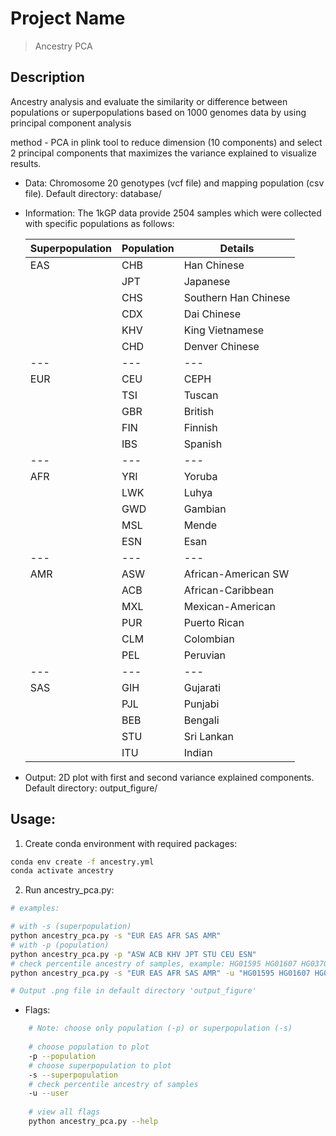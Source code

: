 # Project Name
> Ancestry PCA

## Description
Ancestry analysis and evaluate the similarity or difference between populations or superpopulations based on 1000 genomes data by using principal component analysis

method - PCA in plink tool to reduce dimension (10 components) and select 2 principal components that maximizes the variance explained to visualize results.

- Data: Chromosome 20 genotypes (vcf file) and mapping population (csv file). Default directory: database/

- Information: The 1kGP data provide 2504 samples which were collected with specific populations as follows:

    | Superpopulation | Population | Details |
    | --- | --- | --- |
    | EAS | CHB | Han Chinese |
    |     | JPT | Japanese |
    |     | CHS | Southern Han Chinese |
    |     | CDX | Dai Chinese |
    |     | KHV | King Vietnamese |
    |     | CHD | Denver Chinese |
    | --- | --- | --- |
    | EUR | CEU | CEPH |
    |     | TSI | Tuscan |
    |     | GBR | British |
    |     | FIN | Finnish |
    |     | IBS | Spanish |
    | --- | --- | --- |
    | AFR | YRI | Yoruba |
    |     | LWK | Luhya |
    |     | GWD | Gambian |
    |     | MSL | Mende |
    |     | ESN | Esan |
    | --- | --- | --- |
    | AMR | ASW | African-American SW |
    |     | ACB | African-Caribbean |
    |     | MXL | Mexican-American |
    |     | PUR | Puerto Rican |
    |     | CLM | Colombian |
    |     | PEL | Peruvian |
    | --- | --- | --- |
    | SAS | GIH | Gujarati |
    |     | PJL | Punjabi |
    |     | BEB | Bengali |
    |     | STU | Sri Lankan |
    |     | ITU | Indian |


- Output: 2D plot with first and second variance explained components. Default directory: output_figure/

## Usage:
1. Create conda environment with required packages:
```bash
conda env create -f ancestry.yml
conda activate ancestry
```
2. Run ancestry_pca.py:
```bash
# examples:

# with -s (superpopulation)
python ancestry_pca.py -s "EUR EAS AFR SAS AMR"
# with -p (population)
python ancestry_pca.py -p "ASW ACB KHV JPT STU CEU ESN"
# check percentile ancestry of samples, example: HG01595 HG01607 HG03702 HG03078
python ancestry_pca.py -s "EUR EAS AFR SAS AMR" -u "HG01595 HG01607 HG03702 HG03078"

# Output .png file in default directory 'output_figure'
```

- Flags:
```bash
    # Note: choose only population (-p) or superpopulation (-s)
    
    # choose population to plot
    -p --population
    # choose superpopulation to plot
    -s --superpopulation
    # check percentile ancestry of samples
    -u --user
    
    # view all flags
    python ancestry_pca.py --help
```